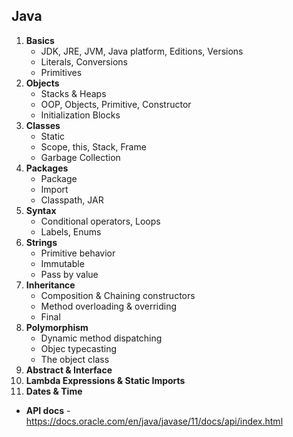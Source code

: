 ## Java
1. **Basics**
    * JDK, JRE, JVM, Java platform, Editions, Versions
    * Literals, Conversions
    * Primitives
1. **Objects**
    * Stacks & Heaps
    * OOP, Objects, Primitive, Constructor
    * Initialization Blocks
1. **Classes**
    * Static 
    * Scope, this, Stack, Frame
    * Garbage Collection
1. **Packages**
    * Package 
    * Import
    * Classpath, JAR
1. **Syntax**
    * Conditional operators, Loops
    * Labels, Enums
1. **Strings**
    * Primitive behavior
    * Immutable
    * Pass by value
1. **Inheritance**
    * Composition & Chaining constructors
    * Method overloading & overriding
    * Final
1. **Polymorphism**
    * Dynamic method dispatching
    * Objec typecasting
    * The object class
1. **Abstract & Interface**
1. **Lambda Expressions & Static Imports**
1. **Dates & Time**


* **API docs** - https://docs.oracle.com/en/java/javase/11/docs/api/index.html